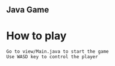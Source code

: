 ## Java Game 

# How to play

```
Go to view/Main.java to start the game 
Use WASD key to control the player
```